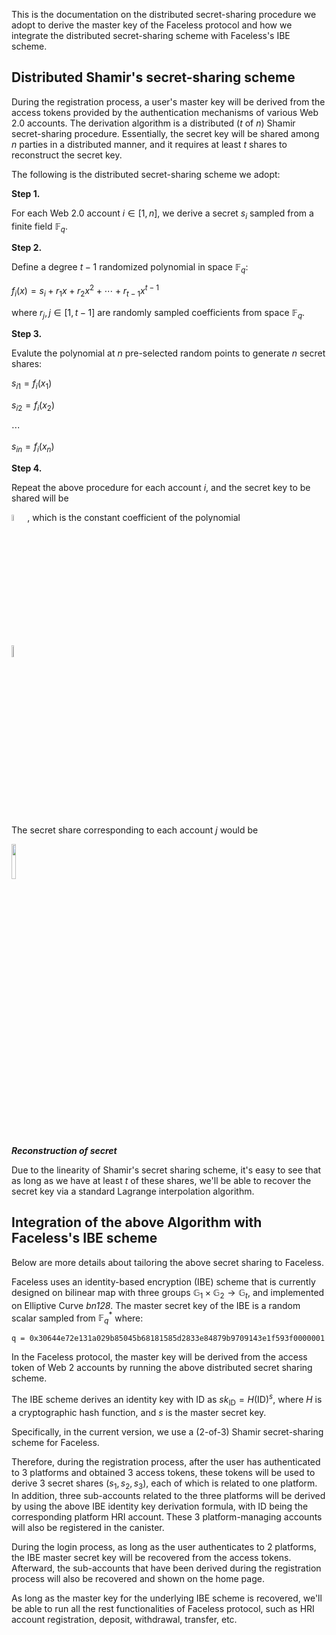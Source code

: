This is the documentation on the distributed secret-sharing procedure we adopt to derive the master key of the Faceless protocol and how we integrate the distributed secret-sharing scheme with Faceless's IBE scheme. 

## Distributed Shamir's secret-sharing scheme

During the registration process, a user's master key will be derived from the access tokens provided by the authentication mechanisms of various Web 2.0 accounts. The derivation algorithm is a distributed ($t$ of $n$) Shamir secret-sharing procedure. 
Essentially, the secret key will be shared among $n$ parties in a distributed manner, and it requires at least $t$ shares to reconstruct the secret key. 

The following is the distributed secret-sharing scheme we adopt:

**Step 1.**

For each Web 2.0 account $i \in [1, n]$, we derive a secret $s_i$ sampled from a finite field $\mathbb{F}_q$.

**Step 2.**

Define a degree $t-1$ randomized polynomial in space $\mathbb{F}_q$:

$f_i(x) = s_i + r_1x + r_2x^2 + \cdots + r_{t-1}x^{t-1}$

where $r_j, j \in [1, t-1]$ are randomly sampled coefficients from space $\mathbb{F}_q$.

**Step 3.**

Evalute the polynomial at $n$ pre-selected random points to generate $n$ secret shares:

$s_{i1} = f_i(x_1)$

$s_{i2} = f_i(x_2)$

$\cdots$

$s_{in} = f_i(x_n)$


**Step 4.**

Repeat the above procedure for each account $i$, and the secret key to be shared will be </p><img src="https://github.com/HeisenbergLin22/dfinity_delivery_nov/blob/main/Screenshot%202023-12-08%20at%2015.24.51.png" alt="" width="5%"/>, which is the constant coefficient of the polynomial </p><img src="https://github.com/HeisenbergLin22/dfinity_delivery_nov/blob/main/Screenshot%202023-12-08%20at%2015.24.58.png" alt="" width="7%"/> 

The secret share corresponding to each account $j$ would be </p><img src="https://github.com/HeisenbergLin22/dfinity_delivery_nov/blob/main/Screenshot%202023-12-08%20at%2015.25.08.png" alt="" width="12%"/> 


***Reconstruction of secret***

Due to the linearity of Shamir's secret sharing scheme, it's easy to see that as long as we have at least $t$ of these shares, we'll be able to recover the secret key via a standard Lagrange interpolation algorithm.



## Integration of the above Algorithm with Faceless's IBE scheme

Below are more details about tailoring the above secret sharing to Faceless.

Faceless uses an identity-based encryption (IBE) scheme that is currently designed on bilinear map with three groups $\mathbb{G}_1 \times \mathbb{G}_2 \rightarrow \mathbb{G}_t$, and implemented on Elliptive Curve *bn128*. The master secret key of the IBE is a random scalar sampled from $\mathbb{F}_q^*$ where:

```
q = 0x30644e72e131a029b85045b68181585d2833e84879b9709143e1f593f0000001
```

In the Faceless protocol, the master key will be derived from the access token of Web 2 accounts by running the above distributed secret sharing scheme.


The IBE scheme derives an identity key with $\mathsf{ID}$ as $sk_{\mathsf{ID}} = H(\mathsf{ID})^s$, where $H$ is a cryptographic hash function, and $s$ is the master secret key.


Specifically, in the current version, we use a (2-of-3) Shamir secret-sharing scheme for Faceless.

Therefore, during the registration process, after the user has authenticated to 3 platforms and obtained 3 access tokens, these tokens will be used to derive $3$ secret shares $(s_1, s_2, s_3)$, each of which is related to one platform. In addition, three sub-accounts related to the three platforms will be derived by using the above IBE identity key derivation formula, with $\mathsf{ID}$ being the corresponding platform HRI account. 
These 3 platform-managing accounts will also be registered in the canister.  

During the login process, as long as the user authenticates to 2 platforms, the IBE master secret key will be recovered from the access tokens. Afterward, the sub-accounts that have been derived during the registration process will also be recovered and shown on the home page.

As long as the master key for the underlying IBE scheme is recovered, we'll be able to run all the rest functionalities of Faceless protocol, such as HRI account registration, deposit, withdrawal, transfer, etc. 
